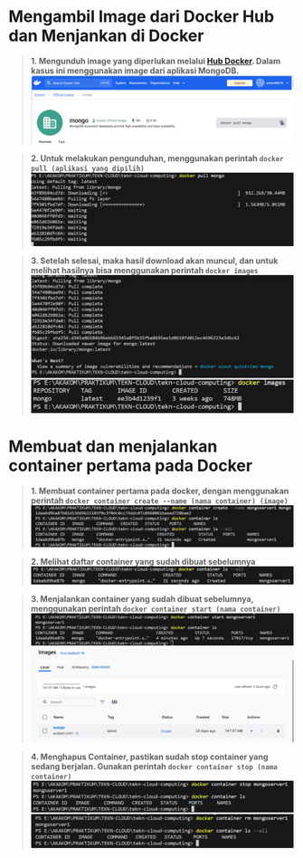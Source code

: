 # Mengambil Image dari Docker Hub dan Menjankan di Docker

>**1. Mengunduh image yang diperlukan melalui [Hub Docker](https://www.https://hub.docker.com). Dalam kasus ini menggunakan image dari aplikasi MongoDB.**
![Alt text](screenshoot-tugas/image2.png)

>**2. Untuk melakukan pengunduhan, menggunakan perintah `docker pull (aplikasi yang dipilih)`**
![Alt text](screenshoot-tugas/image1.png)

>**3. Setelah selesai, maka hasil download akan muncul, dan untuk melihat hasilnya bisa menggunakan perintah `docker images`**
![Alt text](screenshoot-tugas/image3.png)
![Alt text](screenshoot-tugas/image4.png)

# Membuat dan menjalankan container pertama pada Docker

>**1. Membuat container pertama pada docker, dengan menggunakan perintah `docker container create --name (nama container) (image)`**
![Alt text](screenshoot-tugas/image.png)

>**2. Melihat daftar container yang sudah dibuat sebelumnya**
![Alt text](screenshoot-tugas/image-1.png)

>**3. Menjalankan container yang sudah dibuat sebelumnya, menggunakan perintah `docker container start (nama container)`**
![Alt text](screenshoot-tugas/image-2.png)
![Alt text](screenshoot-tugas/image-3.png)

>**4. Menghapus Container, pastikan sudah stop container yang sedang berjalan. Gunakan perintah `docker container stop (nama container)`**
![Alt text](screenshoot-tugas/image-4.png)
![Alt text](screenshoot-tugas/image-5.png)